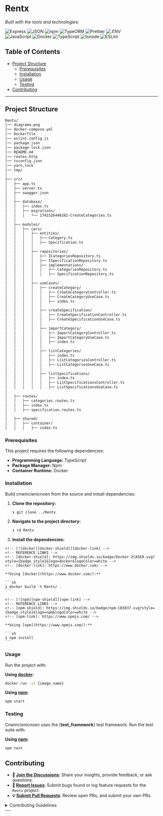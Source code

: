 <div id="top">


# Rentx
<em></em>

<!-- BADGES -->
<!-- local repository, no metadata badges. -->

<em>Built with the tools and technologies:</em>

<img src="https://img.shields.io/badge/Express-000000.svg?style=flat-square&logo=Express&logoColor=white" alt="Express">
<img src="https://img.shields.io/badge/JSON-000000.svg?style=flat-square&logo=JSON&logoColor=white" alt="JSON">
<img src="https://img.shields.io/badge/npm-CB3837.svg?style=flat-square&logo=npm&logoColor=white" alt="npm">
<img src="https://img.shields.io/badge/TypeORM-FE0803.svg?style=flat-square&logo=TypeORM&logoColor=white" alt="TypeORM">
<img src="https://img.shields.io/badge/Prettier-F7B93E.svg?style=flat-square&logo=Prettier&logoColor=black" alt="Prettier">
<img src="https://img.shields.io/badge/.ENV-ECD53F.svg?style=flat-square&logo=dotenv&logoColor=black" alt=".ENV">
<br>
<img src="https://img.shields.io/badge/JavaScript-F7DF1E.svg?style=flat-square&logo=JavaScript&logoColor=black" alt="JavaScript">
<img src="https://img.shields.io/badge/Docker-2496ED.svg?style=flat-square&logo=Docker&logoColor=white" alt="Docker">
<img src="https://img.shields.io/badge/TypeScript-3178C6.svg?style=flat-square&logo=TypeScript&logoColor=white" alt="TypeScript">
<img src="https://img.shields.io/badge/tsnode-3178C6.svg?style=flat-square&logo=ts-node&logoColor=white" alt="tsnode">
<img src="https://img.shields.io/badge/ESLint-4B32C3.svg?style=flat-square&logo=ESLint&logoColor=white" alt="ESLint">

<br clear="left"/>

## Table of Contents

- [Project Structure](#project-structure)
    - [Prerequisites](#prerequisites)
    - [Installation](#installation)
    - [Usage](#usage)
    - [Testing](#testing)
- [Contributing](#contributing)

---

## Project Structure

```sh
Rentx/
│── diagrama.png
│── docker-compose.yml
│── Dockerfile
│── eslint.config.js
│── package.json
│── package-lock.json
│── README.md
│── routes.http
│── tsconfig.json
│── yarn.lock
│── tmp/
│
├── src/
│   ├── app.ts
│   ├── server.ts
│   ├── swagger.json
│   │
│   ├── database/
│   │   ├── index.ts
│   │   ├── migrations/
│   │   │   └── 1741526446282-CreateCategories.ts
│   │
│   ├── modules/
│   │   ├── cars/
│   │   │   ├── entities/
│   │   │   │   ├── Category.ts
│   │   │   │   ├── Specification.ts
│   │   │   │
│   │   │   ├── repositories/
│   │   │   │   ├── ICategoriesRepository.ts
│   │   │   │   ├── ISpecificationRepository.ts
│   │   │   │   ├── implementations/
│   │   │   │   │   ├── CategoriesRepository.ts
│   │   │   │   │   ├── SpecificationRepository.ts
│   │   │   │
│   │   │   ├── useCases/
│   │   │   │   ├── createCategory/
│   │   │   │   │   ├── CreateCategoryController.ts
│   │   │   │   │   ├── CreateCategoryUseCase.ts
│   │   │   │   │   ├── index.ts
│   │   │   │   │
│   │   │   │   ├── createSpecification/
│   │   │   │   │   ├── CreateSpecificationController.ts
│   │   │   │   │   ├── CreateSpecificationUseCase.ts
│   │   │   │   │
│   │   │   │   ├── importCategory/
│   │   │   │   │   ├── ImportCategoryController.ts
│   │   │   │   │   ├── ImportCategoryUseCase.ts
│   │   │   │   │   ├── index.ts
│   │   │   │   │
│   │   │   │   ├── listCategories/
│   │   │   │   │   ├── index.ts
│   │   │   │   │   ├── ListCategoriesController.ts
│   │   │   │   │   ├── ListCategoriesUseCase.ts
│   │   │   │   │
│   │   │   │   ├── listSpecifications/
│   │   │   │   │   ├── index.ts
│   │   │   │   │   ├── ListSpecificationsController.ts
│   │   │   │   │   ├── ListSpecificationsUseCase.ts
│
│   ├── routes/
│   │   ├── categories.routes.ts
│   │   ├── index.ts
│   │   ├── specification.routes.ts
│
│   ├── shared/
│   │   ├── container/
│   │   │   ├── index.ts


```

### Prerequisites

This project requires the following dependencies:

- **Programming Language:** TypeScript
- **Package Manager:** Npm
- **Container Runtime:** Docker

### Installation

Build cnwincienicnoen from the source and intsall dependencies:

1. **Clone the repository:**

    ```sh
    ❯ git clone ../Rentx
    ```

2. **Navigate to the project directory:**

    ```sh
    ❯ cd Rentx
    ```

3. **Install the dependencies:**

<!-- SHIELDS BADGE CURRENTLY DISABLED -->
	<!-- [![docker][docker-shield]][docker-link] -->
	<!-- REFERENCE LINKS -->
	<!-- [docker-shield]: https://img.shields.io/badge/Docker-2CA5E0.svg?style={badge_style}&logo=docker&logoColor=white -->
	<!-- [docker-link]: https://www.docker.com/ -->

	**Using [docker](https://www.docker.com/):**

	```sh
	❯ docker build -t Rentx/ .
	```
<!-- SHIELDS BADGE CURRENTLY DISABLED -->
	<!-- [![npm][npm-shield]][npm-link] -->
	<!-- REFERENCE LINKS -->
	<!-- [npm-shield]: https://img.shields.io/badge/npm-CB3837.svg?style={badge_style}&logo=npm&logoColor=white -->
	<!-- [npm-link]: https://www.npmjs.com/ -->

	**Using [npm](https://www.npmjs.com/):**

	```sh
	❯ npm install
	```

### Usage

Run the project with:

**Using [docker](https://www.docker.com/):**
```sh
docker run -it {image_name}
```
**Using [npm](https://www.npmjs.com/):**
```sh
npm start
```

### Testing

Cnwincienicnoen uses the {__test_framework__} test framework. Run the test suite with:

**Using [npm](https://www.npmjs.com/):**
```sh
npm test
```
## Contributing

- **💬 [Join the Discussions](https://LOCAL/Rentx/discussions)**: Share your insights, provide feedback, or ask questions.
- **🐛 [Report Issues](https://LOCAL/Rentx/issues)**: Submit bugs found or log feature requests for the `Rentx` project.
- **💡 [Submit Pull Requests](https://LOCAL/Rentx/blob/main/CONTRIBUTING.md)**: Review open PRs, and submit your own PRs.

<details closed>
<summary>Contributing Guidelines</summary>

1. **Fork the Repository**: Start by forking the project repository to your LOCAL account.
2. **Clone Locally**: Clone the forked repository to your local machine using a git client.
   ```sh
   git clone /home/joao_victor/Projects/Learning/Web/Node/Rentx
   ```
3. **Create a New Branch**: Always work on a new branch, giving it a descriptive name.
   ```sh
   git checkout -b new-feature-x
   ```
4. **Make Your Changes**: Develop and test your changes locally.
5. **Commit Your Changes**: Commit with a clear message describing your updates.
   ```sh
   git commit -m 'Implemented new feature x.'
   ```
6. **Push to LOCAL**: Push the changes to your forked repository.
   ```sh
   git push origin new-feature-x
   ```
7. **Submit a Pull Request**: Create a PR against the original project repository. Clearly describe the changes and their motivations.
8. **Review**: Once your PR is reviewed and approved, it will be merged into the main branch. Congratulations on your contribution!
</details>
---
